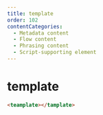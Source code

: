 ```yaml
---
title: template
order: 102
contentCategories:
  - Metadata content
  - Flow content
  - Phrasing content
  - Script-supporting element
---
```

# template

```html
<teamplate></tamplate>
```

